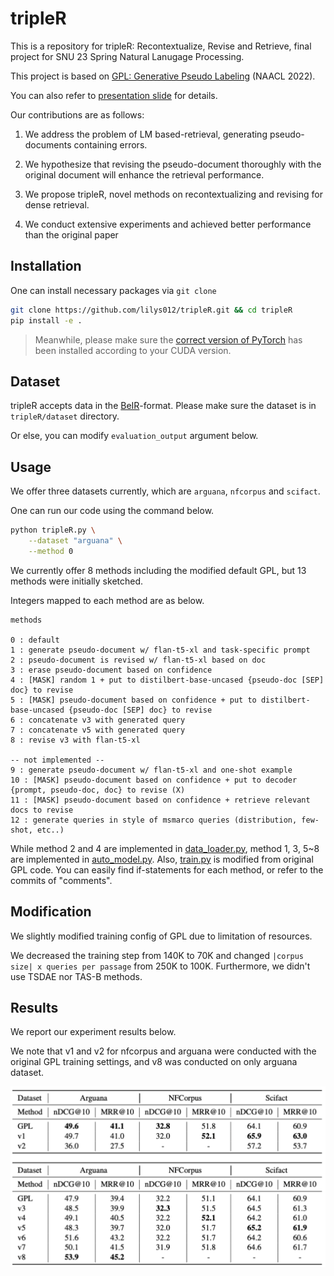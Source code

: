 # tripleR

This is a repository for tripleR: Recontextualize, Revise and Retrieve, final project for SNU 23 Spring Natural Lanugage Processing.

This project is based on [GPL: Generative Pseudo Labeling](https://github.com/UKPLab/gpl) (NAACL 2022).

You can also refer to [presentation slide](https://lilys012.github.io/assets/pdf/tripleR.pdf) for details.

Our contributions are as follows:

1. We address the problem of LM based-retrieval, generating pseudo-documents containing errors.

2. We hypothesize that revising the pseudo-document thoroughly with the original document will enhance the retrieval performance.

3. We propose tripleR, novel methods on recontextualizing and revising for dense retrieval.

4. We conduct extensive experiments and achieved better performance than the original paper

## Installation

One can install necessary packages via `git clone`

```bash
git clone https://github.com/lilys012/tripleR.git && cd tripleR
pip install -e .
```

> Meanwhile, please make sure the [correct version of PyTorch](https://pytorch.org/get-started/locally/) has been installed according to your CUDA version.

## Dataset

tripleR accepts data in the [BeIR](https://github.com/beir-cellar/beir.git)-format. Please make sure the dataset is in `tripleR/dataset` directory.

Or else, you can modify `evaluation_output` argument below.

## Usage

We offer three datasets currently, which are `arguana`, `nfcorpus` and `scifact`.

One can run our code using the command below.

```bash
python tripleR.py \
    --dataset "arguana" \
    --method 0
```

We currently offer 8 methods including the modified default GPL, but 13 methods were initially sketched.

Integers mapped to each method are as below.

```
methods

0 : default
1 : generate pseudo-document w/ flan-t5-xl and task-specific prompt
2 : pseudo-document is revised w/ flan-t5-xl based on doc
3 : erase pseudo-document based on confidence
4 : [MASK] random 1 + put to distilbert-base-uncased {pseudo-doc [SEP] doc} to revise
5 : [MASK] pseudo-document based on confidence + put to distilbert-base-uncased {pseudo-doc [SEP] doc} to revise
6 : concatenate v3 with generated query
7 : concatenate v5 with generated query
8 : revise v3 with flan-t5-xl

-- not implemented --
9 : generate pseudo-document w/ flan-t5-xl and one-shot example
10 : [MASK] pseudo-document based on confidence + put to decoder {prompt, pseudo-doc, doc} to revise (X)
11 : [MASK] pseudo-document based on confidence + retrieve relevant docs to revise
12 : generate queries in style of msmarco queries (distribution, few-shot, etc..)
```

While method 2 and 4 are implemented in [data_loader.py](gpl/data_loader.py), method 1, 3, 5~8 are implemented in [auto_model.py](gpl/toolkit/auto_model.py). Also, [train.py](gpl/train.py) is modified from original GPL code. You can easily find if-statements for each method, or refer to the commits of "comments".

## Modification

We slightly modified training config of GPL due to limitation of resources.

We decreased the training step from 140K to 70K and changed `|corpus size| x queries per passage` from 250K to 100K. Furthermore, we didn't use TSDAE nor TAS-B methods.

## Results

We report our experiment results below.

We note that v1 and v2 for nfcorpus and arguana were conducted with the original GPL training settings, and v8 was conducted on only arguana dataset.

![](assets/tripleR.png)

